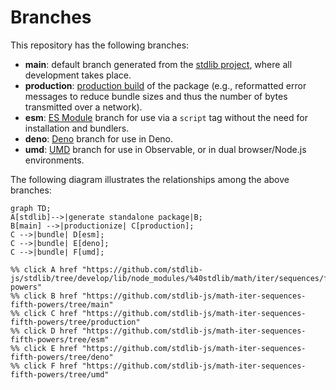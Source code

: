 <!--

@license Apache-2.0

Copyright (c) 2022 The Stdlib Authors.

Licensed under the Apache License, Version 2.0 (the "License");
you may not use this file except in compliance with the License.
You may obtain a copy of the License at

    http://www.apache.org/licenses/LICENSE-2.0

Unless required by applicable law or agreed to in writing, software
distributed under the License is distributed on an "AS IS" BASIS,
WITHOUT WARRANTIES OR CONDITIONS OF ANY KIND, either express or implied.
See the License for the specific language governing permissions and
limitations under the License.

-->

# Branches

This repository has the following branches:

-   **main**: default branch generated from the [stdlib project][stdlib-url], where all development takes place.
-   **production**: [production build][production-url] of the package (e.g., reformatted error messages to reduce bundle sizes and thus the number of bytes transmitted over a network).
-   **esm**: [ES Module][esm-url] branch for use via a `script` tag without the need for installation and bundlers.
-   **deno**: [Deno][deno-url] branch for use in Deno.
-   **umd**: [UMD][umd-url] branch for use in Observable, or in dual browser/Node.js environments.

The following diagram illustrates the relationships among the above branches:

```mermaid
graph TD;
A[stdlib]-->|generate standalone package|B;
B[main] -->|productionize| C[production];
C -->|bundle| D[esm];
C -->|bundle| E[deno];
C -->|bundle| F[umd];

%% click A href "https://github.com/stdlib-js/stdlib/tree/develop/lib/node_modules/%40stdlib/math/iter/sequences/fifth-powers"
%% click B href "https://github.com/stdlib-js/math-iter-sequences-fifth-powers/tree/main"
%% click C href "https://github.com/stdlib-js/math-iter-sequences-fifth-powers/tree/production"
%% click D href "https://github.com/stdlib-js/math-iter-sequences-fifth-powers/tree/esm"
%% click E href "https://github.com/stdlib-js/math-iter-sequences-fifth-powers/tree/deno"
%% click F href "https://github.com/stdlib-js/math-iter-sequences-fifth-powers/tree/umd"
```

[stdlib-url]: https://github.com/stdlib-js/stdlib/tree/develop/lib/node_modules/%40stdlib/math/iter/sequences/fifth-powers
[production-url]: https://github.com/stdlib-js/math-iter-sequences-fifth-powers/tree/production
[deno-url]: https://github.com/stdlib-js/math-iter-sequences-fifth-powers/tree/deno
[umd-url]: https://github.com/stdlib-js/math-iter-sequences-fifth-powers/tree/umd
[esm-url]: https://github.com/stdlib-js/math-iter-sequences-fifth-powers/tree/esm